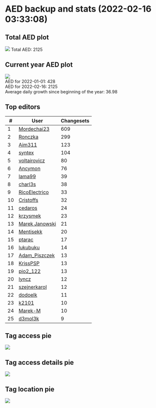 # AED backup and stats (2022-02-16 03:33:08)


## Total AED plot
![](report_data/total_aed.png)
Total AED: 2125

## Current year AED plot
![](report_data/current_year_aed.png)\
AED for 2022-01-01: 428\
AED for 2022-02-16: 2125\
Average daily growth since beginning of the year: 36.98

## Top editors
| # | User | Changesets |
| ------------- | ------------- | ------------- |
| 1 | [Mordechai23](<https://www.openstreetmap.org/user/Mordechai23>) | 609 |
| 2 | [Ronczka](<https://www.openstreetmap.org/user/Ronczka>) | 299 |
| 3 | [Aim311](<https://www.openstreetmap.org/user/Aim311>) | 123 |
| 4 | [syntex](<https://www.openstreetmap.org/user/syntex>) | 104 |
| 5 | [voltairovicz](<https://www.openstreetmap.org/user/voltairovicz>) | 80 |
| 6 | [Ancymon](<https://www.openstreetmap.org/user/Ancymon>) | 76 |
| 7 | [lama99](<https://www.openstreetmap.org/user/lama99>) | 39 |
| 8 | [charl3s](<https://www.openstreetmap.org/user/charl3s>) | 38 |
| 9 | [RicoElectrico](<https://www.openstreetmap.org/user/RicoElectrico>) | 33 |
| 10 | [Cristoffs](<https://www.openstreetmap.org/user/Cristoffs>) | 32 |
| 11 | [cedaros](<https://www.openstreetmap.org/user/cedaros>) | 24 |
| 12 | [krzysmek](<https://www.openstreetmap.org/user/krzysmek>) | 23 |
| 13 | [Marek Janowski](<https://www.openstreetmap.org/user/Marek Janowski>) | 21 |
| 14 | [Mentisekk](<https://www.openstreetmap.org/user/Mentisekk>) | 20 |
| 15 | [ptarac](<https://www.openstreetmap.org/user/ptarac>) | 17 |
| 16 | [lukubuku](<https://www.openstreetmap.org/user/lukubuku>) | 14 |
| 17 | [Adam_Piszczek](<https://www.openstreetmap.org/user/Adam_Piszczek>) | 13 |
| 18 | [KrissPSP](<https://www.openstreetmap.org/user/KrissPSP>) | 13 |
| 19 | [pio2_122](<https://www.openstreetmap.org/user/pio2_122>) | 13 |
| 20 | [lyncz](<https://www.openstreetmap.org/user/lyncz>) | 12 |
| 21 | [szejnerkarol](<https://www.openstreetmap.org/user/szejnerkarol>) | 12 |
| 22 | [dodoelk](<https://www.openstreetmap.org/user/dodoelk>) | 11 |
| 23 | [k2101](<https://www.openstreetmap.org/user/k2101>) | 10 |
| 24 | [Marek-M](<https://www.openstreetmap.org/user/Marek-M>) | 10 |
| 25 | [d3mol3k](<https://www.openstreetmap.org/user/d3mol3k>) | 9 |

## Tag access pie
![](report_data/tag_access.png)

## Tag access details pie
![](report_data/tag_access_details.png)

## Tag location pie
![](report_data/tag_location.png)

